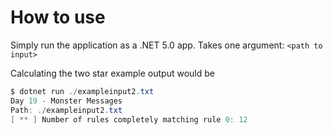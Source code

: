 # How to use

Simply run the application as a .NET 5.0 app. Takes one argument: `<path to input>`

Calculating the two star example output would be
```powershell
$ dotnet run ./exampleinput2.txt
Day 19 - Monster Messages
Path: ./exampleinput2.txt
[ ** ] Number of rules completely matching rule 0: 12
```